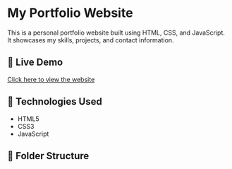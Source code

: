 # My Portfolio Website

This is a personal portfolio website built using HTML, CSS, and JavaScript. It showcases my skills, projects, and contact information.

## 🔗 Live Demo

[Click here to view the website](https://yourusername.github.io/your-repo-name)

## 🚀 Technologies Used

- HTML5
- CSS3
- JavaScript

## 📁 Folder Structure

